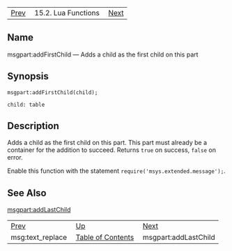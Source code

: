 |     |     |     |
| --- | --- | --- |
| [Prev](lua.ref.msg_text_replace)  | 15.2. Lua Functions |  [Next](lua.ref.msgpart_addLastChild.php) |

<a name="lua.ref.msgpart_addFirstChild"></a>
## Name

msgpart:addFirstChild — Adds a child as the first child on this part

<a name="idp25676608"></a>
## Synopsis

`msgpart:addFirstChild(child);`

`child: table`<a name="idp25679248"></a>
## Description

Adds a child as the first child on this part. This part must already be a container for the addition to succeed. Returns `true` on success, `false` on error.

Enable this function with the statement `require('msys.extended.message');`.

<a name="idp25682816"></a>
## See Also

[msgpart:addLastChild](lua.ref.msgpart_addLastChild "msgpart:addLastChild")

|     |     |     |
| --- | --- | --- |
| [Prev](lua.ref.msg_text_replace)  | [Up](lua.function.details.php) |  [Next](lua.ref.msgpart_addLastChild.php) |
| msg:text_replace  | [Table of Contents](index) |  msgpart:addLastChild |
